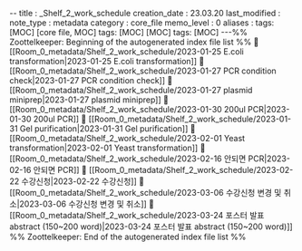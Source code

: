 --
title : _Shelf_2_work_schedule
creation_date : 23.03.20
last_modified :
note_type : metadata
category : core_file
memo_level : 0
aliases : 
tags: [MOC] [core file, MOC]
tags: [MOC] [MOC]
tags: [MOC]
---%% Zoottelkeeper: Beginning of the autogenerated index file list  %%
📄 [[Room_0_metadata/Shelf_2_work_schedule/2023-01-25 E.coli transformation|2023-01-25 E.coli transformation]]
📄 [[Room_0_metadata/Shelf_2_work_schedule/2023-01-27 PCR condition check|2023-01-27 PCR condition check]]
📄 [[Room_0_metadata/Shelf_2_work_schedule/2023-01-27 plasmid miniprep|2023-01-27 plasmid miniprep]]
📄 [[Room_0_metadata/Shelf_2_work_schedule/2023-01-30 200ul PCR|2023-01-30 200ul PCR]]
📄 [[Room_0_metadata/Shelf_2_work_schedule/2023-01-31 Gel purification|2023-01-31 Gel purification]]
📄 [[Room_0_metadata/Shelf_2_work_schedule/2023-02-01 Yeast transformation|2023-02-01 Yeast transformation]]
📄 [[Room_0_metadata/Shelf_2_work_schedule/2023-02-16 안되면 PCR|2023-02-16 안되면 PCR]]
📄 [[Room_0_metadata/Shelf_2_work_schedule/2023-02-22 수강신청|2023-02-22 수강신청]]
📄 [[Room_0_metadata/Shelf_2_work_schedule/2023-03-06 수강신청 변경 및 취소|2023-03-06 수강신청 변경 및 취소]]
📄 [[Room_0_metadata/Shelf_2_work_schedule/2023-03-24 포스터 발표 abstract (150~200 word)|2023-03-24 포스터 발표 abstract (150~200 word)]]
%% Zoottelkeeper: End of the autogenerated index file list  %%
